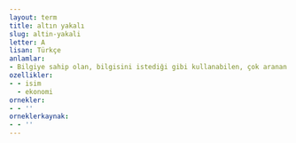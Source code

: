 ```yaml
---
layout: term
title: altın yakalı
slug: altin-yakali
letter: A
lisan: Türkçe
anlamlar:
- Bilgiye sahip olan, bilgisini istediği gibi kullanabilen, çok aranan niteliklere sahip, genellikle de elli beş yaşının üstünde olan çalışan
ozellikler:
- - isim
  - ekonomi
ornekler:
- - ''
orneklerkaynak:
- - ''
---
```

